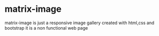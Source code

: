 # matrix-image 
 matrix-image is just a responsive image gallery created with html,css and bootstrap
 it is a non functional web page
